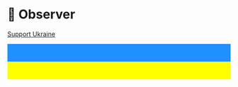 # 🎩 Observer

[Support Ukraine](https://savelife.in.ua/)
<div style="background: dodgerblue; height: 40px">&nbsp;</div>
<div style="background: yellow; height: 40px">&nbsp;</div>
